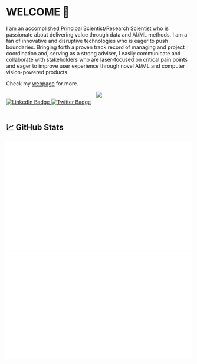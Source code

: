 # WELCOME 👋

I am an accomplished Principal Scientist/Research Scientist who is passionate about delivering value through data and AI/ML methods. I am a fan of innovative and disruptive technologies who is eager to push boundaries. Bringing forth a proven track record of managing and project coordination and, serving as a strong adviser, I easily communicate and collaborate with stakeholders who are laser-focused on critical pain points and eager to improve user experience through novel AI/ML and computer vision-powered products.

Check my <a href="http://rsousa.co" target="_blank">webpage</a> for more.

<div id="header" align="center">
  <img src="https://giphy.com/embed/Q9aBxHn9fTqKs" width="100"/>
</div>
<div id="badges">
	<a href="https://www.linkedin.com/in/rjgsousa/" target="_blank">
		<img src="https://img.shields.io/badge/LinkedIn-blue?style=for-the-badge&logo=linkedin&logoColor=white" alt="LinkedIn Badge"/>
	</a>
	<a href="https://twitter.com/rjgsousa" target="_blank">
		<img src="https://img.shields.io/badge/Twitter-blue?style=for-the-badge&logo=twitter&logoColor=white" alt="Twitter Badge"/>
	</a>
</div>
<img src="https://komarev.com/ghpvc/?username=rjgsousa&style=flat-square&color=blue" alt=""/>


## &#x1f4c8; GitHub Stats

![](https://raw.githubusercontent.com/rjgsousa/github-stats/master/generated/overview.svg#gh-light-mode-only)
![](https://raw.githubusercontent.com/rjgsousa/github-stats/master/generated/languages.svg#gh-light-mode-only)

